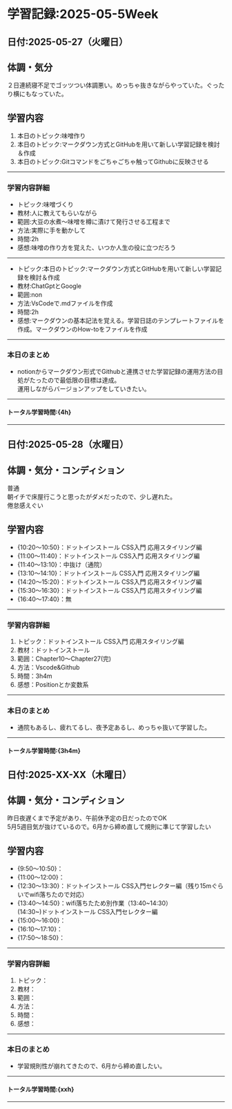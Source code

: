 # 学習記録:2025-05-5Week

## 日付:2025-05-27（火曜日）

## 体調・気分
２日連続寝不足でゴッツつい体調悪い。めっちゃ抜きながらやっていた。ぐったり横にもなっていた。

## 学習内容
1. 本日のトピック:味噌作り
1. 本日のトピック:マークダウン方式とGitHubを用いて新しい学習記録を検討＆作成
1. 本日のトピック:Gitコマンドをごちゃごちゃ触ってGithubに反映させる

---

### 学習内容詳細
- トピック:味噌づくり
- 教材:人に教えてもらいながら
- 範囲:大豆の水煮〜味噌を樽に漬けて発行させる工程まで
- 方法:実際に手を動かして
- 時間:2h
- 感想:味噌の作り方を覚えた、いつか人生の役に立つだろう
---
- トピック:本日のトピック:マークダウン方式とGitHubを用いて新しい学習記録を検討＆作成
- 教材:ChatGptとGoogle
- 範囲:non
- 方法:VsCodeで.mdファイルを作成
- 時間:2h
- 感想:マークダウンの基本記法を覚える。学習日誌のテンプレートファイルを作成。マークダウンのHow-toをファイルを作成

---

### 本日のまとめ
- notionからマークダウン形式でGithubと連携させた学習記録の運用方法の目処がたったので最低限の目標は達成。<br>
運用しながらバージョンアップをしていきたい。
---

#### トータル学習時間:{4h}

---

## 日付:2025-05-28（水曜日）

## 体調・気分・コンディション
普通<br>
朝イチで床屋行こうと思ったがダメだったので、少し遅れた。<br>
倦怠感えぐい

## 学習内容
- {10:20〜10:50}：ドットインストール CSS入門 応用スタイリング編
- {11:00〜11:40}：ドットインストール CSS入門 応用スタイリング編
- {11:40〜13:10}：中抜け（通院）
- {13:10〜14:10}：ドットインストール CSS入門 応用スタイリング編
- {14:20〜15:20}：ドットインストール CSS入門 応用スタイリング編
- {15:30〜16:30}：ドットインストール CSS入門 応用スタイリング編
- {16:40〜17:40}：無

---

### 学習内容詳細
1. トピック：ドットインストール CSS入門 応用スタイリング編
1. 教材：ドットインストール
1. 範囲：Chapter10〜Chapter27(完)
1. 方法：Vscode&Github
1. 時間：3h4m
1. 感想：Positionとか変数系

---

### 本日のまとめ
- 通院もあるし、疲れてるし、夜予定あるし、めっちゃ抜いて学習した。
---

#### トータル学習時間:{3h4m}

## 日付:2025-XX-XX（木曜日）

## 体調・気分・コンディション
昨日夜遅くまで予定があり、午前休予定の日だったのでOK<br>
5月5週目気が抜けているので。6月から締め直して規則に準じて学習したい

## 学習内容
- {9:50〜10:50}：
- {11:00〜12:00}：
- {12:30〜13:30}：ドットインストール CSS入門セレクター編（残り15mぐらいでwifi落ちたので対応）
- {13:40〜14:50}：wifi落ちたため別作業（13:40~14:30）<br>(14:30~)ドットインストール CSS入門セレクター編
- {15:00〜16:00}：
- {16:10〜17:10}：
- {17:50〜18:50}：

---

### 学習内容詳細
1. トピック：
1. 教材：
1. 範囲：
1. 方法：
1. 時間：
1. 感想：

---

### 本日のまとめ
- 学習規則性が崩れてきたので、6月から締め直したい。
---

#### トータル学習時間:{xxh}

---



